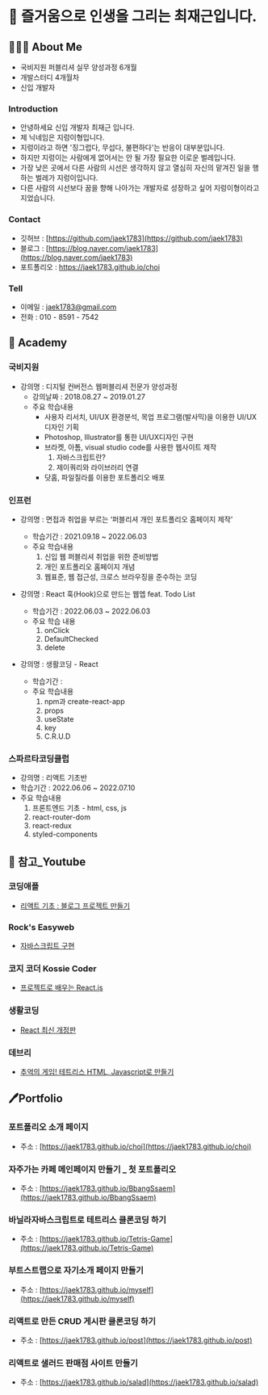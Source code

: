 # 📣 즐거움으로 인생을 그리는 최재근입니다.
## 🧑🏾‍💻 About Me
- 국비지원 퍼블리셔 실무 양성과정 6개월
- 개발스터디 4개월차
- 신입 개발자
### Introduction
- 안녕하세요 신입 개발자 최재근 입니다.
- 제 닉네임은 지렁이형입니다.
- 지렁이라고 하면 '징그럽다, 무섭다, 불편하다'는 반응이 대부분입니다.
- 하지만 지렁이는 사람에게 없어서는 안 될 가장 필요한 이로운 벌레입니다.
- 가장 낮은 곳에서 다른 사람의 시선은 생각하지 않고 열심히 자신의 맡겨진 일을 행하는 벌레가 지렁이입니다.
- 다른 사람의 시선보다 꿈을 향해 나아가는 개발자로 성장하고 싶어 지렁이형이라고 지었습니다.
### Contact
- 깃허브 : [https://github.com/jaek1783](https://github.com/jaek1783)
- 블로그 : [https://blog.naver.com/jaek1783](https://blog.naver.com/jaek1783)
- 포트폴리오 : https://jaek1783.github.io/choi

### Tell
- 이메일 : jaek1783@gmail.com
- 전화 : 010 - 8591 - 7542
## 🏢 Academy
### 국비지원

- 강의명 : 디지털 컨버전스 웹퍼블리셔 전문가 양성과정
    - 강의날짜 : 2018.08.27 ~ 2019.01.27
    - 주요 학습내용
        - 사용자 리서치, UI/UX 환경분석, 목업 프로그램(발사믹)을 이용한  UI/UX디자인 기획
        - Photoshop, Illustrator를 통한 UI/UX디자인 구현
        - 브라켓, 아톰, visual studio code를 사용한 웹사이트 제작
            1. 자바스크립트란?
            2. 제이쿼리와 라이브러리 연결
        - 닷홈, 파일질라를 이용한 포트폴리오 배포

### 인프런

- 강의명 : 면접과 취업을 부르는 ‘퍼블리셔 개인 포트폴리오 홈페이지 제작’
    - 학습기간 : 2021.09.18 ~ 2022.06.03
    - 주요 학습내용
        1. 신입 웹 퍼블리셔 취업을 위한 준비방법
        2. 개인 포트폴리오 홈페이지 개념
        3. 웹표준, 웹 접근성, 크로스 브라우징을 준수하는 코딩
        
- 강의명 : React 훅(Hook)으로 만드는 웹엡 feat. Todo List
    - 학습기간 : 2022.06.03 ~ 2022.06.03
    - 주요 학습 내용
        1. onClick
        2. DefaultChecked
        3. delete
        
- 강의명 : 생활코딩 - React
    - 학습기간 :
    - 주요 학습내용
        1. npm과 create-react-app
        2. props
        3. useState
        4. key
        5. C.R.U.D

### 스파르타코딩클럽

- 강의명 : 리액트 기초반
- 학습기간 : 2022.06.06 ~ 2022.07.10
- 주요 학습내용
    1. 프론트엔드 기초 - html, css, js
    2. react-router-dom
    3. react-redux
    4. styled-components

## 🔎 참고_Youtube

### 코딩애플

- [리액트 기초 : 블로그 프로젝트 만들기](https://www.youtube.com/playlist?list=PLfLgtT94nNq1e6tr4sm2eH6ZZC2jcqGOy)

### **Rock's Easyweb**

- [자바스크립트 구현](https://www.youtube.com/watch?v=Mga3LXPnWdc&list=PL-qMANrofLyvzqz2yYzNectJnYo5ZifE7)

### **코지 코더 Kossie Coder**

- [프로젝트로 배우는 React.js](https://www.youtube.com/playlist?list=PLB7CpjPWqHOs7ZCQfvA63dkV2A5MRyTRk)

### **생활코딩**

- [React 최신 개정판](https://www.youtube.com/watch?v=AoMv0SIjZL8&list=PLuHgQVnccGMCOGstdDZvH41x0Vtvwyxu7)

### 데브리

- [추억의 게임! 테트리스 HTML, Javascript로 만들기](https://www.youtube.com/watch?v=_CsGSE5gwTA&list=PLpJDjPqxGWGrSGPUBqWlsJlcLF_grNClK)

## 🖊Portfolio

### 포트폴리오 소개 페이지

- 주소 : [https://jaek1783.github.io/choi](https://jaek1783.github.io/choi)

### 자주가는 카페 메인페이지 만들기 _ 첫 포트폴리오

- 주소 : [https://jaek1783.github.io/BbangSsaem](https://jaek1783.github.io/BbangSsaem)

### 바닐라자바스크립트로 테트리스 클론코딩 하기

- 주소 : [https://jaek1783.github.io/Tetris-Game](https://jaek1783.github.io/Tetris-Game)

### 부트스트랩으로 자기소개 페이지 만들기

- 주소 : [https://jaek1783.github.io/myself](https://jaek1783.github.io/myself)

### 리액트로 만든 CRUD 게시판 클론코딩 하기

- 주소 : [https://jaek1783.github.io/post](https://jaek1783.github.io/post)

### 리액트로 샐러드 판매점 사이트 만들기

- 주소 : [https://jaek1783.github.io/salad](https://jaek1783.github.io/salad)
